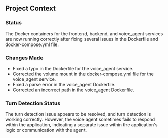 ## Project Context

### Status

The Docker containers for the frontend, backend, and voice_agent services are now running correctly after fixing several issues in the Dockerfile and docker-compose.yml file.

### Changes Made

- Fixed a typo in the Dockerfile for the voice_agent service.
- Corrected the volume mount in the docker-compose.yml file for the voice_agent service.
- Fixed a parse error in the voice_agent Dockerfile.
- Corrected an incorrect path in the voice_agent Dockerfile.

### Turn Detection Status

The turn detection issue appears to be resolved, and turn detection is working correctly. However, the voice agent sometimes fails to respond within the application, indicating a separate issue within the application's logic or communication with the agent.